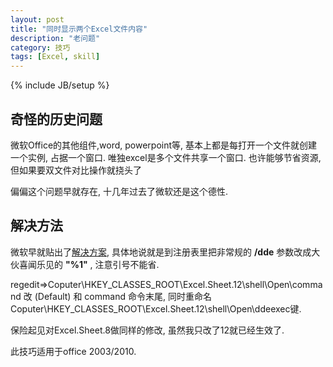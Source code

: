 ```yaml
---
layout: post
title: "同时显示两个Excel文件内容"
description: "老问题"
category: 技巧
tags: [Excel, skill]
---
```

{% include JB/setup %}

## 奇怪的历史问题
  微软Office的其他组件,word, powerpoint等, 基本上都是每打开一个文件就创建一个实例, 占据一个窗口. 唯独excel是多个文件共享一个窗口. 也许能够节省资源, 但如果要双文件对比操作就挠头了

  偏偏这个问题早就存在, 十几年过去了微软还是这个德性.

## 解决方法
  微软早就贴出了[解决方案](https://support.microsoft.com/en-us/kb/2636670), 具体地说就是到注册表里把非常规的 **/dde** 参数改成大伙喜闻乐见的 **"%1"** , 注意引号不能省.

  regedit=>Coputer\HKEY_CLASSES_ROOT\Excel.Sheet.12\shell\Open\command
改 (Default) 和 command 命令末尾, 同时重命名 Coputer\HKEY_CLASSES_ROOT\Excel.Sheet.12\shell\Open\ddeexec键. 

  保险起见对Excel.Sheet.8做同样的修改, 虽然我只改了12就已经生效了.
  
  此技巧适用于office 2003/2010.